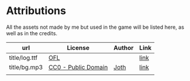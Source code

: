 # Attributions

All the assets not made by me but used in the game will be listed here, as well as in the credits.


| url 	| License 	| Author 	| Link 	|
|-----	|---------	|--------	|------	|
|   title/log.ttf  	|      [OFL](https://scripts.sil.org/cms/scripts/page.php?site_id=nrsi&id=OFL)   	|        	|   [link](https://fonts.google.com/specimen/Audiowide)   	|
|   title/bg.mp3  	|     [CC0 - Public Domain](https://creativecommons.org/publicdomain/zero/1.0/)    	|     [Joth](https://opengameart.org/users/joth)   	|   [link](https://opengameart.org/content/bossa-nova)   	|
|  |  |  |  |

